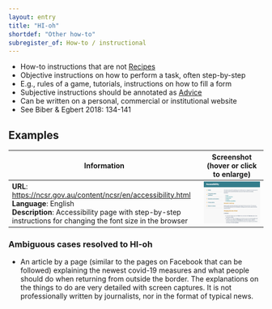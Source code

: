```yaml
---
layout: entry
title: "HI-oh"
shortdef: "Other how-to"
subregister_of: How-to / instructional
---
```


- How-to instructions that are not [Recipes](HI-re)
- Objective instructions on how to perform a task, often step-by-step
- E.g., rules of a game, tutorials, instructions on how to fill a form
- Subjective instructions should be annotated as [Advice](OP-av)
- Can be written on a personal, commercial or institutional website
- See Biber & Egbert 2018: 134-141

<!-- details -->

## Examples

<!-- START GENERATED SCREENSHOT GALLERY -->
<!--     NOTE: this screenshot gallery is automatically generated.       -->
<!--     Please avoid modifying it manually: any changes will be         -->
<!--     overwritten the next time the generation script is run.         -->
<table class="website-examples">
  <thead>
    <tr>
      <th class="website-examples-col-1">Information</th>
      <th class="website-examples-col-2">Screenshot (hover or click to enlarge)</th>
    </tr>
  </thead>
  <tbody>
    <tr>
      <td>
        <div class="img-url"><b>URL</b>: <a href="https://ncsr.gov.au/content/ncsr/en/accessibility.html">https://ncsr.gov.au/content/ncsr/en/accessibility.html</a></div>
        <div class="img-info"><b>Language</b>: English</div>
        <div class="img-info"><b>Description</b>: Accessibility page with step-by-step instructions for changing the font size in the browser</div>
      </td>
      <td><a href="../static/screenshots/HI-oh/ncsr.gov.au_content_ncsr_en_accessibility.html--2048x1536.png"><img class="thumbnail" src="../static/screenshots/HI-oh/ncsr.gov.au_content_ncsr_en_accessibility.html--2048x1536.png" alt="screenshot of ncsr.gov.au_content_ncsr_en_accessibility.html--2048x1536"></a></td>
    </tr>
  </tbody>
</table>
<!-- END GENERATED SCREENSHOT GALLERY -->

### Ambiguous cases resolved to HI-oh
- An article by a page (similar to the pages on Facebook that can be followed) explaining the newest covid-19 measures and what people should do when returning from outside the border. The explanations on the things to do are very detailed with screen captures. It is not professionally written by journalists, nor in the format of typical news.
